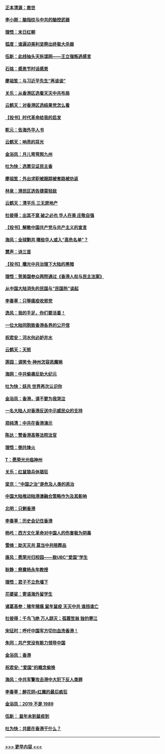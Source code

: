 #### [正本清源：救世](../pages/nsc993/n11689134.md?t=11292044) 
#### [李小刚：脑指纹与中共的脑控武器](../pages/nsc993/n11688900.md?t=11292044) 
#### [理悟：末日红朝](../pages/nsc993/n11688829.md?t=11292044) 
#### [弧度：谁逼迫美利坚祭出终极大杀器](../pages/nsc993/n11688735.md?t=11292044) 
#### [伍新：此线抽头天拆谍网——王立强叛逃感言](../pages/nsc993/n11687981.md?t=11292044) 
#### [石铭：感恩节时话感恩](../pages/nsc993/n11687568.md?t=11292044) 
#### [廖祖笙：与习近平先生“再谈谈”](../pages/nsc993/n11687005.md?t=11292044) 
#### [关乐：从香港区选看天灭中共布局](../pages/nsc993/n11686647.md?t=11292044) 
#### [云鹤天：对香港区选结果党怎么看](../pages/nsc993/n11686216.md?t=11292044) 
#### [【投书】时代革命给我的启发](../pages/nsc993/n11684287.md?t=11292044) 
#### [乾元：告海外华人书](../pages/nsc993/n11684044.md?t=11292044) 
#### [云鹤天：响亮的耳光](../pages/nsc993/n11684254.md?t=11292044) 
#### [金浴凤：月儿弯弯照九州](../pages/nsc993/n11684231.md?t=11292044) 
#### [吐为快：选票见证民主香](../pages/nsc993/n11684206.md?t=11292044) 
#### [廖祖笙：外出求职被跟踪被套路被劝返](../pages/nsc993/n11683874.md?t=11292044) 
#### [林泉：港民区选告捷莫轻敌](../pages/nsc993/n11683930.md?t=11292044) 
#### [云鹤天：清平乐 三无房地产](../pages/nsc993/n11681521.md?t=11292044) 
#### [杜彼得：出其不意 破之必也 华人在美 庄敬自强](../pages/nsc993/n11679554.md?t=11292044) 
#### [【投书】解散中国共产党与共产主义的宣言](../pages/nsc993/n11679177.md?t=11292044) 
#### [海风：全球剿共 哪些华人或入“高危名单”？](../pages/nsc993/n11678617.md?t=11292044) 
#### [慧声：诗三首](../pages/nsc993/n11678848.md?t=11292044) 
#### [【投书】曝光中共治理下大陆的黑暗](../pages/nsc993/n11678674.md?t=11292044) 
#### [理悟：贺美国参众两院通过《香港人权与民主法案》](../pages/nsc993/n11678104.md?t=11292044) 
#### [从中国大陆消失的民国与“民国热”谈起](../pages/nsc993/n11678075.md?t=11292044) 
#### [李春草：只等瘟疫收邪党](../pages/nsc993/n11677308.md?t=11292044) 
#### [逸风：我的手足，你们要活着！](../pages/nsc993/n11676352.md?t=11292044) 
#### [一位大陆同胞致香港各界的公开信](../pages/nsc993/n11675761.md?t=11292044) 
#### [祝君安：河水何必妒井水](../pages/nsc993/n11675746.md?t=11292044) 
#### [云鹤天：天怒](../pages/nsc993/n11675718.md?t=11292044) 
#### [莲园：调笑令‧神州怎容恶魔祸](../pages/nsc993/n11675648.md?t=11292044) 
#### [海网：中共偷袭反助大纪元](../pages/nsc993/n11673515.md?t=11292044) 
#### [吐为快：妖共 世界再次认识你](../pages/nsc993/n11673506.md?t=11292044) 
#### [金浴凤：香港，请不要为我哭泣](../pages/nsc993/n11673248.md?t=11292044) 
#### [一名大陆人对香港反送中示威民众的支持](../pages/nsc993/n11672615.md?t=11292044) 
#### [郑纯清：中共在香港演示](../pages/nsc993/n11670539.md?t=11292044) 
#### [陈达：赞香港高等法院法官](../pages/nsc993/n11669542.md?t=11292044) 
#### [理悟：倒共烽火](../pages/nsc993/n11668844.md?t=11292044) 
#### [T：愿荣光光临神州](../pages/nsc993/n11668421.md?t=11292044) 
#### [关乐：红鼠狼兵休猖狂](../pages/nsc993/n11668378.md?t=11292044) 
#### [梁京：“中国之治”是危及人类的恶治](../pages/nsc993/n11668328.md?t=11292044) 
#### [中国大陆推动陆港澳融合策略作为及其影响](../pages/nsc993/n11668157.md?t=11292044) 
#### [北明：只剩香港](../pages/nsc993/n11668002.md?t=11292044) 
#### [李春草：历史会记住香港](../pages/nsc993/n11667927.md?t=11292044) 
#### [杨吒：西方文化革命对中国人的伤害极为阴毒](../pages/nsc993/n11664521.md?t=11292044) 
#### [雪绮：助天灭共 莫当中共陪葬品](../pages/nsc993/n11662650.md?t=11292044) 
#### [唐风：愿荣光归校园——致UBC“爱国”学生](../pages/nsc993/n11662194.md?t=11292044) 
#### [耿静：祭奠杨永年教授](../pages/nsc993/n11662514.md?t=11292044) 
#### [理悟：君子不立危墙下](../pages/nsc993/n11662172.md?t=11292044) 
#### [花婆娑：寄语海外留学生](../pages/nsc993/n11662121.md?t=11292044) 
#### [诸葛高参：猪年猪瘟 鼠年鼠疫 天灭中共 谁挡谁亡](../pages/nsc993/n11661980.md?t=11292044) 
#### [杜彼得：千鸟飞绝 万人踪灭；孤蓑笠翁 独钓寒江](../pages/nsc993/n11661170.md?t=11292044) 
#### [宋征时：呼吁中国军方切勿血洗香港！](../pages/nsc993/n11415318.md?t=11292044) 
#### [朱同：共产党没有能力领导中国](../pages/nsc993/n11660421.md?t=11292044) 
#### [金浴凤：香港](../pages/nsc993/n11660419.md?t=11292044) 
#### [祝君安: “爱国”的概念偷换](../pages/nsc993/n11659706.md?t=11292044) 
#### [海风：中共军警攻击港中大犯下反人类罪](../pages/nsc993/n11659632.md?t=11292044) 
#### [李春草：醉花阴•红魔的最后疯狂](../pages/nsc993/n11659287.md?t=11292044) 
#### [金浴凤：2019 不是 1989](../pages/nsc993/n11657663.md?t=11292044) 
#### [伍新： 鼠年未到鼠疫到](../pages/nsc993/n11655098.md?t=11292044) 
#### [吐为快：共匪在香港干什么？](../pages/nsc993/n11654891.md?t=11292044) 

----
#### [ >>> 更早内容 <<< ](../indexes/nsc993-earlier.md)
